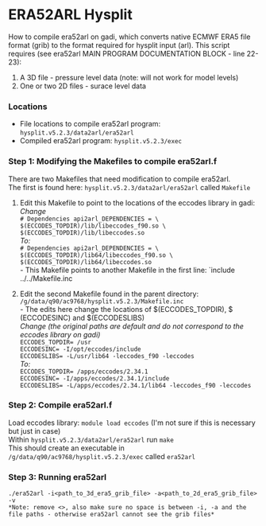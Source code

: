 # ERA52ARL Hysplit

  How to compile era52arl on gadi, which converts native ECMWF ERA5 file format (grib) to the format required for hysplit input (arl).
  This script requires (see era52arl MAIN PROGRAM DOCUMENTATION BLOCK - line 22-23):
  1. A 3D file - pressure level data (note: will not work for model levels)
  2. One or two 2D files - surace level data

### Locations

  - File locations to compile era52arl program: `hysplit.v5.2.3/data2arl/era52arl`
  - Compiled era52arl program: `hysplit.v5.2.3/exec`
  
### Step 1: Modifying the Makefiles to compile era52arl.f

  There are two Makefiles that need modification to compile era52arl. <br/>
  The first is found here: `hysplit.v5.2.3/data2arl/era52arl` called `Makefile` 
  1. Edit this Makefile to point to the locations of the eccodes library in gadi: <br/>
    *Change* <br/>
    `# Dependencies
    api2arl_DEPENDENCIES = \` <br/>
      `$(ECCODES_TOPDIR)/lib/libeccodes_f90.so \` <br/>
      `$(ECCODES_TOPDIR)/lib/libeccodes.so` <br/>
    *To:* <br/>
    `# Dependencies
    api2arl_DEPENDENCIES = \` <br/>
      `$(ECCODES_TOPDIR)/lib64/libeccodes_f90.so \` <br/>
      `$(ECCODES_TOPDIR)/lib64/libeccodes.so` <br/>
    - This Makefile points to another Makefile in the first line: `include ../../Makefile.inc
     
  2.  Edit the second Makefile found in the parent directory: `/g/data/q90/ac9768/hysplit.v5.2.3/Makefile.inc` <br/>
    - The edits here change the locations of $(ECCODES_TOPDIR), $ (ECCODESINC) and $(ECCODESLIBS) <br/>
    *Change (the original paths are default and do not correspond to the eccodes library on gadi)* <br/>
      `ECCODES_TOPDIR= /usr` <br/>
      `ECCODESINC= -I/opt/eccodes/include` <br/>
      `ECCODESLIBS= -L/usr/lib64 -leccodes_f90 -leccodes` <br/>
    *To:* <br/>
      `ECCODES_TOPDIR= /apps/eccodes/2.34.1` <br/>
      `ECCODESINC= -I/apps/eccodes/2.34.1/include` <br/>
      `ECCODESLIBS= -L/apps/eccodes/2.34.1/lib64 -leccodes_f90 -leccodes` <br/>

  ### Step 2: Compile era52arl.f
  
  Load eccodes library: `module load eccodes` (I'm not sure if this is necessary but just in case) <br/>
  Within `hysplit.v5.2.3/data2arl/era52arl` run `make` <br/>
  This should create an executable in `/g/data/q90/ac9768/hysplit.v5.2.3/exec` called `era52arl`  <br/>

  ### Step 3: Running era52arl

    ./era52arl -i<path_to_3d_era5_grib_file> -a<path_to_2d_era5_grib_file> -v
    *Note: remove <>, also make sure no space is between -i, -a and the file paths - otherwise era52arl cannot see the grib files*
    
    
